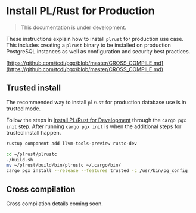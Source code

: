 # Install PL/Rust for Production

> This documentation is under development.

These instructions explain how to install `plrust` for production use case.
This includes creating a `plrust` binary to be installed on production
PostgreSQL instances as well as configuration and security best practices.


[https://github.com/tcdi/pgx/blob/master/CROSS_COMPILE.md](https://github.com/tcdi/pgx/blob/master/CROSS_COMPILE.md)


## Trusted install

The recommended way to install `plrust` for production database use is in
trusted mode.

Follow the steps in [Install PL/Rust for Development](./install-plrust-dev.md)
through the `cargo pgx init` step.  After running `cargo pgx init`
is when the additional steps for trusted install happen.


```bash
rustup component add llvm-tools-preview rustc-dev

cd ~/plrust/plrustc
./build.sh
mv ~/plrust/build/bin/plrustc ~/.cargo/bin/
cargo pgx install --release --features trusted -c /usr/bin/pg_config
```



## Cross compilation

Cross compilation details coming soon.

